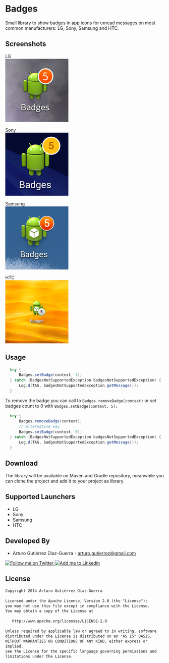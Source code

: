 Badges
======

Small library to show badges in app icons for unread messages on most common manufacturers: LG, Sony, Samsung and HTC.

Screenshots
-----------

LG<br/>
![Demo Screenshot 1][1]

Sony<br/>
![Demo Screenshot 2][2]

Samsung<br/>
![Demo Screenshot 4][3]

HTC<br/>
![Demo Screenshot 3][4]


Usage
-----------

```java
  try {
      Badges.setBadge(context, 5);
  } catch (BadgesNotSupportedException badgesNotSupportedException) {
      Log.d(TAG, badgesNotSupportedException.getMessage());
  }
```

To remove the badge you can call to ```Badges.removeBadge(context)``` or set badges count to 0 with ```Badges.setBadge(context, 5);```
```java
  try {
      Badges.removeBadge(context);
      // Alternative way
      Badges.setBadge(context, 0);
  } catch (BadgesNotSupportedException badgesNotSupportedException) {
      Log.d(TAG, badgesNotSupportedException.getMessage());
  }
```


Download
-----------
The library will be available on Maven and Gradle repository, meanwhile you can clone the project and add it to your project as library.


Supported Launchers
-----------

* LG
* Sony
* Samsung
* HTC

Developed By
------------

* Arturo Gutiérrez Díaz-Guerra - <arturo.gutierrez@gmail.com>

<a href="https://twitter.com/morpheo17">
  <img alt="Follow me on Twitter" src="http://imageshack.us/a/img812/3923/smallth.png" />
</a>
<a href="http://www.linkedin.com/in/arturogutierrezdiazguerra">
  <img alt="Add me to Linkedin" src="http://imageshack.us/a/img41/7877/smallld.png" />
</a>

License
-------

    Copyright 2014 Arturo Gutiérrez Díaz-Guerra

    Licensed under the Apache License, Version 2.0 (the "License");
    you may not use this file except in compliance with the License.
    You may obtain a copy of the License at

       http://www.apache.org/licenses/LICENSE-2.0

    Unless required by applicable law or agreed to in writing, software
    distributed under the License is distributed on an "AS IS" BASIS,
    WITHOUT WARRANTIES OR CONDITIONS OF ANY KIND, either express or implied.
    See the License for the specific language governing permissions and
    limitations under the License.


[1]: ./art/example_lg.png
[2]: ./art/example_sony.png
[3]: ./art/example_samsung.png
[4]: ./art/example_htc.png
